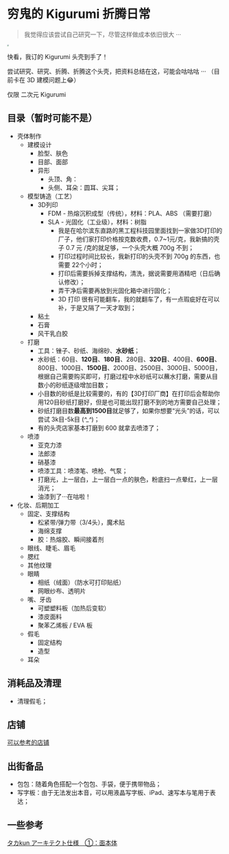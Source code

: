 # 穷鬼的 Kigurumi 折腾日常

> 我觉得应该尝试自己研究一下，尽管这样做成本依旧很大 ··· 

<img src="https://i.loli.net/2020/11/01/x6oUIE4iLSZQWNz.jpg" style="zoom: 25%;" />

快看，我订的 Kigurumi 头壳到手了！

尝试研究、研究、折腾、折腾这个头壳，把资料总结在这，可能会咕咕咕 ··· （目前卡在 3D 建模问题上😂）

仅限 二次元 Kigurumi



## 目录（暂时可能不是）

- 壳体制作
  - 建模设计
    - 脸型、肤色
    - 目部、面部
    - 异形
      - 头顶、角：
      - 头侧、耳朵：圆耳、尖耳；
  - 模型铸造（工艺）
    - 3D列印
      - FDM - 热熔沉积成型（传统），材料：PLA、ABS （需要打磨）
      - SLA - 光固化（工业级），材料：树脂
        - 我是在哈尔滨东直路的黑工程科技园里面找到一家做3D打印的厂子，他们家打印价格按克数收费，0.7~1元/克，我新搞的壳子 0.7 元 /克的就足够，一个头壳大概 700g 不到；
        - 打印过程时间比较长，我新打印的头壳不到 700g 的东西，也需要 22个小时；
        - 打印后需要拆掉支撑结构，清洗，据说需要用酒精吧（日后确认修改）；
        - 弄干净后需要再放到光固化箱中进行固化；
        - 3D 打印 很有可能翻车，我的就翻车了，有一点瑕疵好在可以补，于是又隔了一天才取到；
    - 粘土
    - 石膏
    - 风干乳白胶
  - 打磨
    - 工具：锉子、砂纸、海绵砂、**水砂纸**；
    - 水砂纸：60目、**120目**、**180目**、280目、**320目**、400目、**600目**、800目、1000目、**1500目**、2000目、2500目、3000目、5000目，根据自己需要购买即可，打磨过程中水砂纸可以蘸水打磨，需要从目数小的砂纸逐级增加目数；
    - 小目数的砂纸是比较需要的，有的【3D打印厂商】在打印后会帮助你用120目砂纸打磨好，但是也可能出现打磨不到的地方需要自己处理；
    - 砂纸打磨目数**最高到1500目**就足够了，如果你想要“光头”的话，可以尝试 3k目-5k目 (*^_^*)；
    - 有的头壳店家基本打磨到 600 就拿去喷漆了；
  - 喷漆
    - 亚克力漆
    - 法郎漆
    - 硝基漆
    - 喷漆工具：喷漆笔、喷枪、气泵；
    - 打磨光，上一层白，上一层白一点的肤色，粉底扫一点晕红，上一层消光；
    - 油漆到了···在咕啦！
- 化妆、后期加工
  - 固定、支撑结构
    - 松紧带/弹力带（3/4头），魔术贴
    - 海绵支撑
    - 胶：热熔胶、瞬间接着剂
  - 眼线、睫毛、眉毛
  - 腮红
  - 其他纹理
  - 眼睛
    - 相纸（绒面）（防水可打印贴纸）
    - 网眼纱布、透明片
  - 嘴、牙齿
    - 可塑塑料板（加热后变软）
    - 漆皮面料
    - 聚苯乙烯板 / EVA 板
  - 假毛
    - 固定结构
    - 造型
  - 耳朵

## 消耗品及清理
- 清理假毛；

## 店铺
[可以参考的店铺](./SHOP.md)

## 出街备品
- 包包：随着角色搭配一个包包、手袋，便于携带物品；
- 写字板：由于无法发出本音，可以用液晶写字板、iPad、速写本与笔用于表达；

## 一些参考

[タカkun アーキテクト仕様　①：面本体](https://twitter.com/Taka_kun_0121/status/1342838209609232384)
